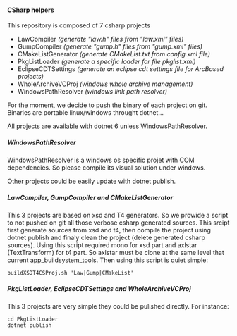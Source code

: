 #### CSharp helpers

This repository is composed of 7 csharp projects
- LawCompiler *(generate "law.h" files from "law.xml" files)*
- GumpCompiler *(generate "gump.h" files from "gump.xml" files)*
- CMakeListGenerator *(generate CMakeList.txt from config.xml file)*
- PkgListLoader *(generate a specific loader for file pkglist.xml)*
- EclipseCDTSettings *(generate an eclipse cdt settings file for ArcBased projects)*
- WholeArchiveVCProj *(windows whole archive management)*
- WindowsPathResolver *(windows link path resolver)*

For the moment, we decide to push the binary of each project on git.
Binaries are portable linux/windows throught dotnet...

All projects are available with dotnet 6 unless WindowsPathResolver.

##### WindowsPathResolver
WindowsPathResolver is a windows os specific projet with COM dependencies.
So please compile its visual solution under windows.

Other projects could be easily update with dotnet publish.

##### LawCompiler, GumpCompiler and CMakeListGenerator
This 3 projects are based on xsd and T4 generators.
So we prowide a script to not pushed on git all those verbose csharp generated sources. This srcipt first generate sources from xsd and t4, then compile the project using dotnet publish and finaly clean the project (delete generated csharp sources). 
Using this script required mono for xsd part and axlstar (TextTransform) for t4 part. So axlstar must be clone at the same level that current app_buildsystem_tools.
Then using this script is quiet simple:

~~~{sh}
buildXSDT4CSProj.sh 'Law|Gump|CMakeList'
~~~

##### PkgListLoader, EclipseCDTSettings and WholeArchiveVCProj
This 3 projects are very simple they could be pulished directly. For instance:

~~~{sh}
cd PkgListLoader
dotnet publish
~~~
